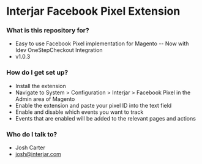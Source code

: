 # Interjar Facebook Pixel Extension #

### What is this repository for? ###

* Easy to use Facebook Pixel implementation for Magento -- Now with Idev OneStepCheckout Integration
* v1.0.3

### How do I get set up? ###

* Install the extension
* Navigate to System > Configuration > Interjar > Facebook Pixel in the Admin area of Magento
* Enable the extension and paste your pixel ID into the text field
* Enable and disable which events you want to track
* Events that are enabled will be added to the relevant pages and actions

### Who do I talk to? ###

* Josh Carter
* josh@interjar.com